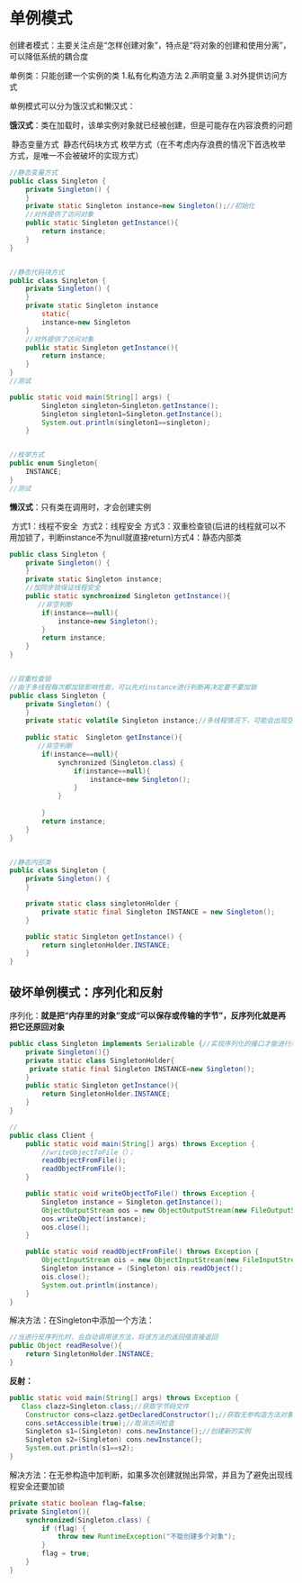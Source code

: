 # **单例模式**

创建者模式：主要关注点是“怎样创建对象”，特点是“将对象的创建和使用分离”，可以降低系统的耦合度

单例类：只能创建一个实例的类
     1.私有化构造方法
     2.声明变量
     3.对外提供访问方式

单例模式可以分为饿汉式和懒汉式：

**饿汉式**：类在加载时，该单实例对象就已经被创建，但是可能存在内容浪费的问题

​            静态变量方式
​            静态代码块方式
​            枚举方式（在不考虑内存浪费的情况下首选枚举方式，是唯一不会被破坏的实现方式）

```java
//静态变量方式
public class Singleton {
    private Singleton() {
    }
    private static Singleton instance=new Singleton();//初始化
    //对外提供了访问对象 
    public static Singleton getInstance(){
        return instance;
    }
}


//静态代码块方式
public class Singleton {
    private Singleton() {
    }
    private static Singleton instance
        static{
        instance=new Singleton
    }
    //对外提供了访问对象 
    public static Singleton getInstance(){
        return instance;
    }
}
//测试

public static void main(String[] args) {
        Singleton singleton=Singleton.getInstance();
        Singleton singleton1=Singleton.getInstance();
        System.out.println(singleton1==singleton);
    }


//枚举方式
public enum Singleton{
    INSTANCE;
}
//测试
```



**懒汉式**：只有类在调用时，才会创建实例

​             方式1：线程不安全
​             方式2：线程安全
​             方式3：双重检查锁(后进的线程就可以不用加锁了，判断instance不为null就直接return)
​              方式4：静态内部类

```java
public class Singleton {
    private Singleton() {
    }
    private static Singleton instance;
    //加同步锁保证线程安全
    public static synchronized Singleton getInstance(){
       //非空判断
        if(instance==null){
            instance=new Singleton();
        }
        return instance;
    }
}


//双重检查锁
//由于多线程每次都加锁影响性能，可以先对instance进行判断再决定要不要加锁
public class Singleton {
    private Singleton() {
    }
    private static volatile Singleton instance;//多线程情况下，可能会出现空指针问题，所以要加volatile保证可见性和有序性
 
    public static  Singleton getInstance(){
       //非空判断
        if(instance==null){
            synchronized（Singleton.class）{
                if(instance==null){
                    instance=new Singleton();
                }
            }
            
        }
        return instance;
    }
}


//静态内部类
public class Singleton {
    private Singleton() {
    }

    private static class singletonHolder {
        private static final Singleton INSTANCE = new Singleton();
    }

    public static Singleton getInstance() {
        return singletonHolder.INSTANCE;
    }
}
```



## 破坏单例模式：序列化和反射

序列化：**就是把“内存里的对象”变成“可以保存或传输的字节”，反序列化就是再把它还原回对象**

```java
public class Singleton implements Serializable {//实现序列化的接口才能进行序列化
    private Singleton(){}
    private static class SingletonHolder{
     private static final Singleton INSTANCE=new Singleton();
    }
    public static Singleton getInstance(){
        return SingletonHolder.INSTANCE;
    }
}

//
public class Client {
    public static void main(String[] args) throws Exception {
        //writeObjectToFile（）；
        readObjectFromFile();
        readObjectFromFile();
    }

    public static void writeObjectToFile() throws Exception {
        Singleton instance = Singleton.getInstance();
        ObjectOutputStream oos = new ObjectOutputStream(new FileOutputStream("C:\\Users\\yyz20\\Desktop\\a.txt"));
        oos.writeObject(instance);
        oos.close();
    }

    public static void readObjectFromFile() throws Exception {
        ObjectInputStream ois = new ObjectInputStream(new FileInputStream("C:\\Users\\yyz20\\Desktop\\a.txt"));
        Singleton instance = (Singleton) ois.readObject();
        ois.close();
        System.out.println(instance);
    }
}
```

解决方法：在Singleton中添加一个方法：

```java
//当进行反序列化时，会自动调用该方法，将该方法的返回值直接返回
public Object readResolve(){
    return SingletonHolder.INSTANCE;
}
```



**反射：**

```java
public static void main(String[] args) throws Exception {
   Class clazz=Singleton.class;//获取字节码文件
    Constructor cons=clazz.getDeclaredConstructor();//获取无参构造方法对象
    cons.setAccessible(true);//取消访问检查
    Singleton s1=(Singleton) cons.newInstance();//创建新的实例
    Singleton s2=(Singleton) cons.newInstance();
    System.out.println(s1==s2);
}
```

解决方法：在无参构造中加判断，如果多次创建就抛出异常，并且为了避免出现线程安全还要加锁

```java
private static boolean flag=false;
private Singleton(){
    synchronized(Singleton.class) {
        if (flag) {
            throw new RuntimeException("不能创建多个对象");
        }
        flag = true;
    }
}
```